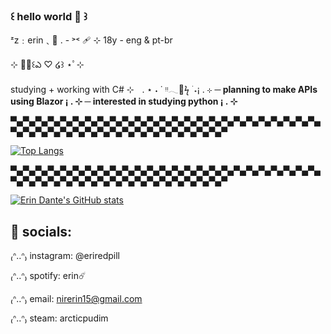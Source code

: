 ### ꒰ hello world 🍄 ꒱

<!--
**voidnire/voidnire** is a ✨ _special_ ✨ repository because its `README.md` (this file) appears on your GitHub profile.

Here are some ideas to get you started:

- 🔭 I’m currently working on ...
- 🌱 I’m currently learning ...
- 👯 I’m looking to collaborate on ...
- 🤔 I’m looking for help with ...
- 💬 Ask me about ...
- 📫 How to reach me: ...
- 😄 Pronouns: ...
- ⚡ Fun fact: ...
-->

 ᶻz﹕erin﹑💭 . - ˃˂ 🩹 ⊹ 18y - eng & pt-br
 
⊹ ⋆ﾟ꒰ఎ ♡ ໒꒱ ⋆ﾟ⊹  

 studying + working with C# ⊹ㅤ. ⋆ ˖ ˙ ᵎᵎ𓂃🎨ϟ ࣪ ˖¡ . ⊹ 
<b> ─ planning to make APIs using Blazor ¡ . ⊹ 
 ─ interested in studying python ¡ . ⊹ </b>

▀▄▀▄▀▄▀▄▀▄▀▄▀▄▀▄▀▄▀▄▀▄▀▄▀▄▀▄▀▄▀▄▀▄▀▄▀▄▀▄▀▄▀▄▀▄▀▄▀▄▀▄▀▄▀▄▀▄▀▄▀▄▀▄▀▄▀▄▀▄▀▄▀▄▀▄▀▄▀▄▀▄▀▄▀

[![Top Langs](https://github-readme-stats.vercel.app/api/top-langs/?username=voidnire&layout=compact&theme=dracula)](https://github.com/voidnire/github-readme-stats)

▀▄▀▄▀▄▀▄▀▄▀▄▀▄▀▄▀▄▀▄▀▄▀▄▀▄▀▄▀▄▀▄▀▄▀▄▀▄▀▄▀▄▀▄▀▄▀▄▀▄▀▄▀▄▀▄▀▄▀▄▀▄▀▄▀▄▀▄▀▄▀▄▀▄▀▄▀▄▀▄▀▄▀▄▀

[![Erin Dante's GitHub stats](https://github-readme-stats.vercel.app/api?username=voidnire&theme=dracula)](https://github.com/voidnire/github-readme-stats)


 ## 💭 socials:
 
  ₍ᐢ‥ᐢ₎ instagram: @eriredpill
  
  
  ₍ᐢ‥ᐢ₎ spotify: erin☄️
  
  
  ₍ᐢ‥ᐢ₎ email: nirerin15@gmail.com
  
  
  ₍ᐢ‥ᐢ₎ steam: arcticpudim
